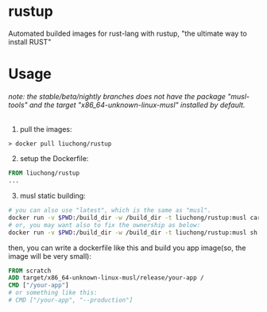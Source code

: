 # rustup

Automated builded images for rust-lang with rustup, "the ultimate way to install RUST"

# Usage

###### note: the stable/beta/nightly branches does not have the package "musl-tools" and the target "x86_64-unknown-linux-musl" installed by default.

1. pull the images:

``` shell
> docker pull liuchong/rustup
```

2. setup the Dockerfile:

``` dockerfile
FROM liuchong/rustup
...
```

3. musl static building:

``` bash
# you can also use "latest", which is the same as "musl".
docker run -v $PWD:/build_dir -w /build_dir -t liuchong/rustup:musl cargo build --release
# or, you may want also to fix the ownership as below:
docker run -v $PWD:/build_dir -w /build_dir -t liuchong/rustup:musl sh -c "cargo build --release && chown -R $(id -u):$(id -g) target"
```

then, you can write a dockerfile like this and build you app image(so, the image will be very small):

``` dockerfile
FROM scratch
ADD target/x86_64-unknown-linux-musl/release/your-app /
CMD ["/your-app"]
# or something like this:
# CMD ["/your-app", "--production"]
```
